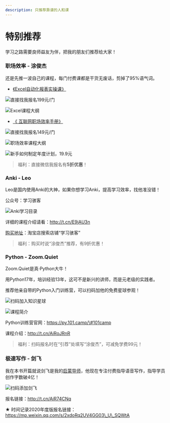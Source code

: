```yaml
---
description: 只推荐靠谱的人和课
---
```


# 特别推荐

学习之路需要良师益友为伴，把我的朋友们推荐给大家！

### 职场效率 - 涂俊杰

还是先推一波自己的课程，每门付费课都是干货无废话，剪掉了95%语气词。

* [《Excel自动化报表实操课》](https://www.aikewang.com/course/14)

![&#x76F4;&#x63A5;&#x627E;&#x6211;&#x62A5;&#x540D;199&#x5143;/&#x95E8;](.gitbook/assets/qq-jie-tu-20190909211054.png)

![Excel&#x8BFE;&#x7A0B;&#x5927;&#x7EB2;](.gitbook/assets/qq-jie-tu-20190909211509.png)

* [《  互联网职场效率手册》](https://www.aikewang.com/course/128)

![&#x76F4;&#x63A5;&#x627E;&#x6211;&#x62A5;&#x540D;149&#x5143;/&#x95E8;](.gitbook/assets/qq-jie-tu-20190909211206.png)

![&#x804C;&#x573A;&#x6548;&#x7387;&#x8BFE;&#x7A0B;&#x5927;&#x7EB2;](.gitbook/assets/qq-jie-tu-20190909211553.png)

![&#x65B0;&#x624B;&#x5982;&#x4F55;&#x5236;&#x5B9A;&#x5E74;&#x5EA6;&#x8BA1;&#x5212;&#xFF0C;19.9&#x5143;](.gitbook/assets/qq-tu-pian-20191211225837.jpg)

> 福利：直接微信我报名有**5折优惠**！

### Anki - Leo

Leo是国内使用Anki的大神，如果你想学习Anki，提高学习效率，找他准没错！

公众号：学习骇客

![Anki&#x5B66;&#x4E60;&#x76EE;&#x5F55;](.gitbook/assets/6401-kan-tu-wang-.web%20%281%29.png)

详细的课程介绍请看：http://t.cn/E9jAU3n

[购买地址](https://item.taobao.com/item.htm?spm=a1z10.1-c.w4004-21524861135.5.49bd3d9ckGqvDC&id=595307408604)：淘宝店搜索店铺“学习骇客”

> 福利：购买时说“涂俊杰”推荐，有9折优惠！

### Python - Zoom.Quiet

Zoom.Quiet是真·Python大牛！

用Python17年，培训经验13年，这可不是新兴的讲师，而是元老级的实践者。

推荐他亲自带的Python入门训练营，可以扫码加他的免费星球参观！

![&#x626B;&#x7801;&#x52A0;&#x5165;&#x77E5;&#x8BC6;&#x661F;&#x7403;](.gitbook/assets/wei-xin-tu-pian-20191023221837.png)

![&#x8BFE;&#x7A0B;&#x7B80;&#x4ECB;](.gitbook/assets/qq-tu-pian-20190831144404.png)

Python训练营官网：https://py.101.camp/\#101camp

课程介绍：http://t.cn/AiRoJRnR

> 福利：扫码报名时在“引荐”处填写“涂俊杰”，可减免学费99元！

### 极速写作 - 剑飞

我在本书开篇就说剑飞是我的[启蒙导师](https://shijian.tujunjie.com/ch01/ch01.01)，他现在专注付费指导语音写作，指导学员创作字数破4亿！

![&#x626B;&#x7801;&#x6DFB;&#x52A0;&#x5251;&#x98DE;](.gitbook/assets/7c88e202fb284aa61dfd685a30e335e.jpg)

报名链接：http://t.cn/AiR74CNq

★ 时间记录2020年度版报名链接：https://mp.weixin.qq.com/s/2xdoRq2UV4GG03\_U\_SQWtA

